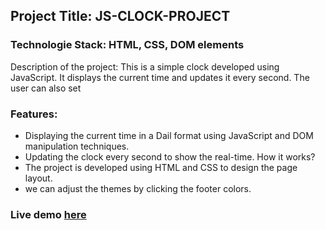 ## Project Title: JS-CLOCK-PROJECT

### Technologie Stack: HTML, CSS, DOM elements

Description of the project: This is a simple clock developed using JavaScript. It displays the current time and updates it every second. The user can also set

### Features:

- Displaying the current time in a Dail format using JavaScript and DOM manipulation techniques.
- Updating the clock every second to show the real-time. How it works?
- The project is developed using HTML and CSS to design the page layout.
- we can adjust the themes by clicking the footer colors.

### Live demo [here](https://praneep-js-clock.netlify.app/)

